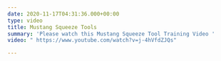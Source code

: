 ```yaml
---
date: 2020-11-17T04:31:36.000+00:00
type: video
title: Mustang Squeeze Tools
summary: 'Please watch this Mustang Squeeze Tool Training Video '
video: " https://www.youtube.com/watch?v=j-4hVfdZJQs"

---
```


